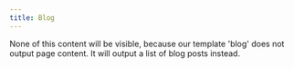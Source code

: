 ```yaml
---
title: Blog
---
```


None of this content will be visible, because our template 'blog' does not output page content. It will output a list of blog posts instead.
